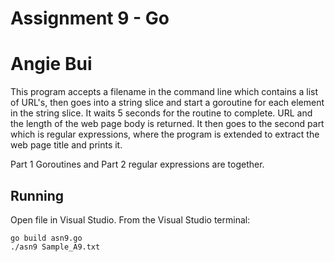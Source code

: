 # Assignment 9 - Go 
# Angie Bui

This program accepts a filename in the command line which contains a list of URL's, then goes into a string slice and start a goroutine for each element in the string slice. It waits 5 seconds for the routine to complete. URL and the length of the web page body is returned. It then goes to the second part which is regular expressions, where the program is extended to extract the web page title and prints it. 


Part 1 Goroutines and Part 2 regular expressions are together. 

## Running
Open file in Visual Studio. 
From the Visual Studio terminal:
```
go build asn9.go
./asn9 Sample_A9.txt

```
